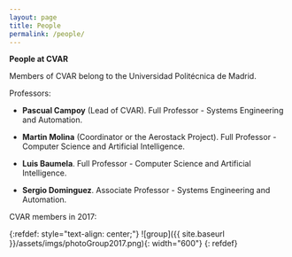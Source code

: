 ```yaml
---
layout: page
title: People
permalink: /people/
---
```


**People at CVAR**

Members of CVAR belong to the Universidad Politécnica de Madrid.

Professors:

- **Pascual Campoy** (Lead of CVAR). Full Professor - Systems Engineering and Automation.

- **Martin Molina** (Coordinator or the Aerostack Project). Full Professor - Computer Science and Artificial Intelligence.


- **Luis Baumela**. Full Professor - Computer Science and Artificial Intelligence.


- **Sergio Dominguez**. Associate Professor - Systems Engineering and Automation.


CVAR members in 2017:

{:refdef: style="text-align: center;"}
![group]({{ site.baseurl }}/assets/imgs/photoGroup2017.png){: width="600"}
{: refdef}